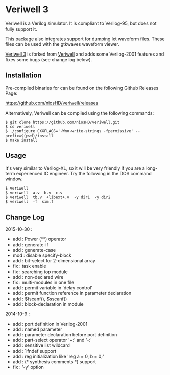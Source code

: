 
Veriwell 3
==========

Veriwell is a Verilog simulator. It is compliant to Verilog-95, but does not
fully support it.

This package also integrates support for dumping lxt waveform files. These files
can be used with the gtkwaves waveform viewer.

[Veriwell 3](https://github.com/balanx/veriwell) is forked from
[Veriwell](http://sourceforge.net/projects/veriwell) and adds some Verilog-2001
features and fixes some bugs (see change log below).

Installation
------------

Pre-compiled binaries for can be found on the following Github Releases Page:

https://github.com/niosHD/veriwell/releases

Alternatively, Veriwell can be compiled using the following commands:

    $ git clone https://github.com/niosHD/veriwell.git
    $ cd veriwell
    $ ./configure CXXFLAGS='-Wno-write-strings -fpermissive' --prefix=$(pwd)/install
    $ make install

Usage
-----
It's very similar to Verilog-XL, so it will be very friendly if you are a long-term experienced IC engineer.
Try the following in the DOS command window.

    $ veriwell
    $ veriwell  a.v  b.v  c.v
    $ veriwell  tb.v  +libext+.v  -y dir1  -y dir2
    $ veriwell  -f  sim.f

Change Log
----------
2015-10-30 :

- add : Power (**) operator
- add : generate-if
- add : generate-case
- mod : disable specify-block
- add : bit-select for 2-dimensional array
- fix : task enable
- fix : searching top module
- add : non-declared wire
- fix : multi-modules in one file
- add : permit variable in 'delay control'
- add : permit function reference in parameter declaration
- add : $fscanf(), $sscanf()
- add : block-declaration in module

2014-10-9 :

- add : port definition in Verilog-2001
- add : named parameter
- add : parameter declaration before port definition
- add : part-select operator '+:' and '-:'
- add : sensitive list wildcard
- add : `ifndef support
- add : reg initialization like 'reg a = 0, b = 0;'
- add : (* synthesis comments *) support
- fix : '-y' option
